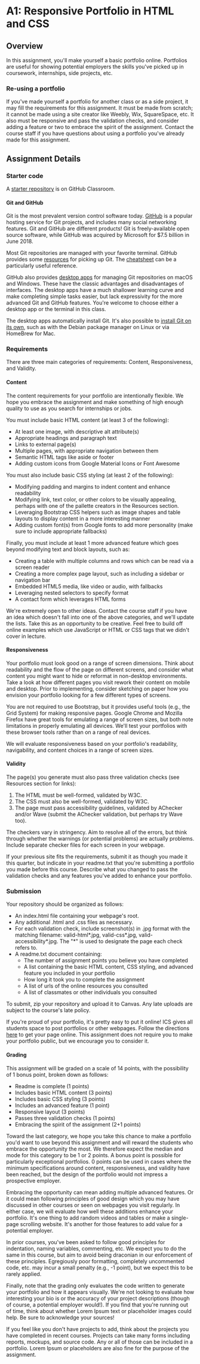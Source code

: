 A1: Responsive Portfolio in HTML and CSS
============================

## Overview

In this assignment, you'll make yourself a basic portfolio online. Portfolios are useful for showing potential employers the skills you've picked up in coursework, internships, side projects, etc.

### Re-using a portfolio

If you've made yourself a portfolio for another class or as a side project, it may fill the requirements for this assignment. It must be made from scratch; it cannot be made using a site creator like Weebly, Wix, SquareSpace, etc. It also must be responsive and pass the validation checks, and consider adding a feature or two to embrace the spirit of the assignment. Contact the course staff if you have questions about using a portfolio you've already made for this assignment.

## Assignment Details

### Starter code

A [starter repository](https://classroom.github.com/a/FqhtNH25) is on GitHub Classroom.

#### Git and GitHub

Git is the most prevalent version control software today. [GitHub](https://github.com/) is a popular hosting service for Git projects, and includes many social networking features. Git and GitHub are different products! Git is freely-available open source software, while GitHub was acquired by Microsoft for $7.5 billion in June 2018.

Most Git repositories are managed with your favorite terminal. GitHub provides some [resources](https://try.github.io/) for picking up Git. The [cheatsheet](https://education.github.com/git-cheat-sheet-education.pdf) can be a particularly useful reference.

GitHub also provides [desktop apps](https://desktop.github.com/) for managing Git repositories on macOS and Windows. These have the classic advantages and disadvantages of interfaces. The desktop apps have a much shallower learning curve and make completing simple tasks easier, but lack expressivity for the more advanced Git and GitHub features. You're welcome to choose either a desktop app or the terminal in this class.

The desktop apps automatically install Git. It's also possible to [install Git on its own](https://gist.github.com/derhuerst/1b15ff4652a867391f03), such as with the Debian package manager on Linux or via HomeBrew for Mac.

### Requirements

There are three main categories of requirements: Content, Responsiveness, and Validity.

#### Content

The content requirements for your portfolio are intentionally flexible. We hope you embrace the assignment and make something of high enough quality to use as you search for internships or jobs.

You must include basic HTML content (at least 3 of the following):

* At least one image, with descriptive alt attribute(s)
* Appropriate headings and paragraph text
* Links to external page(s)
* Multiple pages, with appropriate navigation between them
* Semantic HTML tags like aside or footer
* Adding custom icons from Google Material Icons or Font Awesome
												
You must also include basic CSS styling (at least 2 of the following):
												
* Modifying padding and margins to indent content and enhance readability
* Modifying link, text color, or other colors to be visually appealing, perhaps with one of the pallette creators in the Resources section. 
* Leveraging Bootstrap CSS helpers such as image shapes and table layouts to display content in a more interesting manner
* Adding custom font(s) from Google fonts to add more personality (make sure to include appropriate fallbacks)
																				
Finally, you must include at least 1 more advanced feature which goes beyond modifying text and block layouts, such as:
																				
* Creating a table with multiple columns and rows which can be read via a screen reader
* Creating a more complex page layout, such as including a sidebar or navigation bar
* Embedded HTML5 media, like video or audio, with fallbacks
* Leveraging nested selectors to specify format
* A contact form which leverages HTML forms
																														
We're extremely open to other ideas. Contact the course staff if you have an idea which doesn't fall into one of the above categories, and we'll update the lists. Take this as an opportunity to be creative. Feel free to build off online examples which use JavaScript or HTML or CSS tags that we didn't cover in lecture.

#### Responsiveness

Your portfolio must look good on a range of screen dimensions. Think about readability and the flow of the page on different screens, and consider what content you might want to hide or reformat in non-desktop environments. Take a look at how different pages you visit rework their content on mobile and desktop. Prior to implementing, consider sketching on paper how you envision your portfolio looking for a few different types of screens.

You are not required to use Bootstrap, but it provides useful tools (e.g., the Grid System) for making responsive pages. Google Chrome and Mozilla Firefox have great tools for emulating a range of screen sizes, but both note limitations in properly emulating all devices. We'll test your portfolios with these browser tools rather than on a range of real devices.

We will evaluate responsiveness based on your portfolio's readability, navigability, and content choices in a range of screen sizes.

#### Validity

The page(s) you generate must also pass three validation checks (see Resources section for links):

1. The HTML must be well-formed, validated by W3C.
2. The CSS must also be well-formed, validated by W3C.
3. The page must pass accessibility guidelines, validated by AChecker and/or Wave (submit the AChecker validation, but perhaps try Wave too).
						
The checkers vary in stringency. Aim to resolve all of the errors, but think through whether the warnings (or potential problems) are actually problems. Include separate checker files for each screen in your webpage.
						
If your previous site fits the requirements, submit it as though you made it this quarter, but indicate in your readme.txt that you're submitting a portfolio you made before this course. Describe what you changed to pass the validation checks and any features you've added to enhance your portfolio.

### Submission

Your repository should be organized as follows:

* An index.html file containing your webpage's root.
* Any additional .html and .css files as necessary.
* For each validation check, include screenshot(s) in .jpg format with the matching filename: valid-html*.jpg, valid-css*.jpg, valid-accessibility*.jpg. The "*" is used to designate the page each check refers to.
* A readme.txt document containing:
	* The number of assignment points you believe you have completed
	* A list containing the basic HTML content, CSS styling, and advanced feature you included in your portfolio
	* How long it took you to complete the assignment
	* A list of urls of the online resources you consulted
	* A list of classmates or other individuals you consulted
																												
To submit, zip your repository and upload it to Canvas. Any late uploads are subject to the course's late policy.
																												
If you're proud of your portfolio, it's pretty easy to put it online! ICS gives all students space to post portfolios or other webpages. Follow the directions [here](https://www.ics.uci.edu/computing/web/personalpage.php) to get your page online. This assignment does not require you to make your portfolio public, but we encourage you to consider it.


#### Grading

This assignment will be graded on a scale of 14 points, with the possibility of 1 bonus point, broken down as follows:

* Readme is complete (1 points)
* Includes basic HTML content (3 points)
* Includes basic CSS styling (3 points)
* Includes an advanced feature (1 point)
* Responsive layout (3 points)
* Passes three validation checks (1 points)
* Embracing the spirit of the assignment (2+1 points)
														
													
Toward the last category, we hope you take this chance to make a portfolio you'd want to use beyond this assignment and will reward the students who embrace the opportunity the most. We therefore expect the median and mode for this category to be 1 or 2 points. A bonus point is possible for particularly exceptional portfolios. 0 points can be used in cases where the minimum specifications around content, responsiveness, and validity have been reached, but the design of the portfolio would not impress a prospective employer.

Embracing the opportunity can mean adding multiple advanced features. Or it could mean following principles of good design which you may have discussed in other courses or seen on webpages you visit regularly. In either case, we will evaluate how well these additions enhance your portfolio. It's one thing to add random videos and tables or make a single-page scrolling website. It's another for those features to add value for a potential employer.

In prior courses, you've been asked to follow good principles for indentation, naming variables, commenting, etc. We expect you to do the same in this course, but aim to avoid being draconian in our enforcement of these principles. Egregiously poor formatting, completely uncommented code, etc. may incur a small penalty (e.g., -1 point), but we expect this to be rarely applied.

Finally, note that the grading only evaluates the code written to generate your portfolio and how it appears visually. We're not looking to evaluate how interesting your bio is or the accuracy of your project descriptions (though of course, a potential employer would!). If you find that you're running out of time, think about whether Lorem Ipsum text or placeholder images could help. Be sure to acknowledge your sources!

If you feel like you don't have projects to add, think about the projects you have completed in recent courses. Projects can take many forms including reports, mockups, and source code. Any or all of those can be included in a portfolio. Lorem Ipsum or placeholders are also fine for the purpose of the assignment.
